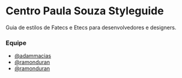 # Centro Paula Souza Styleguide

Guia de estilos de Fatecs e Etecs para desenvolvedores e designers.

### Equipe
- [@adammacias][adammacias]
- [@ramonduran][flaviacs]
- [@ramonduran][ramonduran]

[adammacias]: https://github.com/adammacias
[flaviacs]: https://github.com/flaviacs
[ramonduran]: https://github.com/ramonduran
